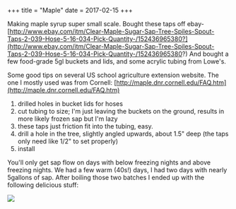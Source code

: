 +++
title = "Maple"
date = 2017-02-15
+++

Making maple syrup super small scale. Bought these taps off ebay-
[http://www.ebay.com/itm/Clear-Maple-Sugar-Sap-Tree-Spiles-Spout-Taps-2-039-Hose-5-16-034-Pick-Quantity-/152436965380?](http://www.ebay.com/itm/Clear-Maple-Sugar-Sap-Tree-Spiles-Spout-Taps-2-039-Hose-5-16-034-Pick-Quantity-/152436965380?)
And bought a few food-grade 5gl buckets and lids, and some acrylic tubing from
Lowe's.

Some good tips on several US school agriculture extension website. The one I
mostly used was from Cornell:
[http://maple.dnr.cornell.edu/FAQ.htm](http://maple.dnr.cornell.edu/FAQ.htm)

1.  drilled holes in bucket lids for hoses
2.  cut tubing to size; I'm just leaving the buckets on the ground, results in
    more likely frozen sap but I'm lazy
3.  these taps just friction fit into the tubing, easy.
4.  drill a hole in the tree, slightly angled upwards, about 1.5" deep (the taps
    only need like 1/2" to set properly)
5.  install

You'll only get sap flow on days with below freezing nights and above freezing
nights. We had a few warm (40s!) days, I had two days with nearly 5gallons of
sap. After boiling those two batches I ended up with the following delicious
stuff:

[![](https://2.bp.blogspot.com/-V6vQZGOvSt8/WKRfOgepkSI/AAAAAAAAFVg/ip9cvhr9dbs8mjMJUdjtA-bjCf9KJkGRwCLcB/s320/IMG_20170215_085923_01.jpg)](https://2.bp.blogspot.com/-V6vQZGOvSt8/WKRfOgepkSI/AAAAAAAAFVg/ip9cvhr9dbs8mjMJUdjtA-bjCf9KJkGRwCLcB/s1600/IMG_20170215_085923_01.jpg)
